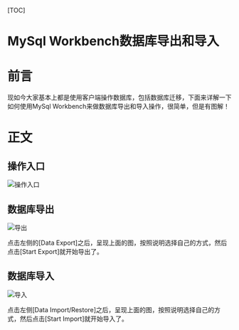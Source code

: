 [TOC]

# MySql Workbench数据库导出和导入

# 前言

现如今大家基本上都是使用客户端操作数据库，包括数据库迁移，下面来详解一下如何使用MySql Workbench来做数据库导出和导入操作，很简单，但是有图解！

# 正文

## 操作入口

![操作入口](../../../#ImageAssets/2018041914195647.jpg)

## 数据库导出

![导出](../../../#ImageAssets/2018041914254590.png)

点击左侧的[Data Export]之后，呈现上面的图，按照说明选择自己的方式，然后点击[Start Export]就开始导出了。

## 数据库导入

![导入](../../../#ImageAssets/20180419143116882.png)

点击左侧[Data Import/Restore]之后，呈现上面的图，按照说明选择自己的方式，然后点击[Start Import]就开始导入了。


